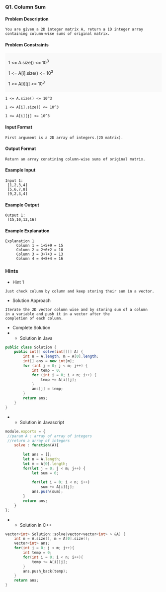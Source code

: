 ### Q1. Column Sum
#### Problem Description
```text
You are given a 2D integer matrix A, return a 1D integer array 
containing column-wise sums of original matrix.
```
#### Problem Constraints
<div style="background-color: #f9f9f9; padding: 5px 10px;">
    <p>1 &lt;= A.size() &lt;= 10<sup>3</sup></p><p></p>
    <p>1 &lt;= A[i].size() &lt;= 10<sup>3</sup></p>
    <p>1 &lt;= A[i][j] &lt;= 10<sup>3</sup></p>
</div>

```text
1 <= A.size() <= 10^3

1 <= A[i].size() <= 10^3

1 <= A[i][j] <= 10^3
```
#### Input Format
```text
First argument is a 2D array of integers.(2D matrix).
```
#### Output Format
```text
Return an array conatining column-wise sums of original matrix.
```
#### Example Input
```text
Input 1:
 [1,2,3,4]
 [5,6,7,8]
 [9,2,3,4]
```
#### Example Output
```text
Output 1:
 [15,10,13,16]
```
#### Example Explanation
```text
Explanation 1
     Column 1 = 1+5+9 = 15
     Column 2 = 2+6+2 = 10
     Column 3 = 3+7+3 = 13
     Column 4 = 4+8+4 = 16
```
### Hints
* Hint 1
```text
Just check column by column and keep storing their sum in a vector.
```
* Solution Approach
```text
Iterate the 2D vector column wise and by storing sum of a column 
in a variable and push it in a vector after the 
completion of each column.
```
* Complete Solution
* * Solution in Java
```java
public class Solution {
    public int[] solve(int[][] A) {
        int n = A.length, m = A[0].length;
        int[] ans = new int[m];
        for (int j = 0; j < m; j++) {
            int temp = 0;
            for (int i = 0; i < n; i++) {
                temp += A[i][j];
            }
            ans[j] = temp;
        }
        return ans;
    }
}
```
* * Solution in Javascript
```javascript
module.exports = { 
 //param A : array of array of integers
 //return a array of integers
	solve : function(A){
	    
	    let ans = [];
	    let n = A.length; 
	    let m = A[0].length;
	    for(let j = 0; j < m; j++) {
	        let sum = 0;
	        
	        for(let i = 0; i < n; i++)
	            sum += A[i][j];
	        ans.push(sum);
	    }
	    return ans;
	}
};
```
* * Solution in C++
```cpp
vector<int> Solution::solve(vector<vector<int> > &A) {
    int n = A.size(), m = A[0].size();
	vector<int> ans;
    for(int j = 0; j < m; j++){
    	int temp = 0;
    	for(int i = 0; i < n; i++){
    		temp += A[i][j];
    	}
    	ans.push_back(temp);
    }
    return ans;
}
```


